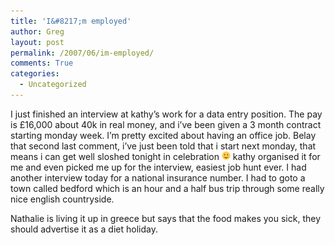 ```yaml
---
title: 'I&#8217;m employed'
author: Greg
layout: post
permalink: /2007/06/im-employed/
comments: True
categories:
  - Uncategorized
---
```

I just finished an interview at kathy&#8217;s work for a data entry position. The pay is £16,000 about 40k in real money, and i&#8217;ve been given a 3 month contract starting monday week. I&#8217;m pretty excited about having an office job. Belay that second last comment, i&#8217;ve just been told that i start next monday, that means i can get well sloshed tonight in celebration <img src="/wp-content/smilies/simple-smile.png" alt=":)" class="wp-smiley" style="height: 1em; max-height: 1em;" /> kathy organised it for me and even picked me up for the interview, easiest job hunt ever. I had another interview today for a national insurance number. I had to goto a town called bedford which is an hour and a half bus trip through some really nice english countryside.

Nathalie is living it up in greece but says that the food makes you sick, they should advertise it as a diet holiday.